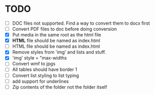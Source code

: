 # TODO

- [ ] DOC files not supported. Find a way to convert them to docx first
- [ ] Convert PDF files to doc before doing conversion
- [x] Put media in the same root as the html file
- [x] **HTML** file should be named as index.html
- [ ] HTML file should be named as index.html
- [x] Remove styles from 'img' and lists and stuff.
- [x] 'img' style = "max-widths
- [ ] Convert wmf to jpgs
- [ ] All tables should have border 1
- [ ] Convert list styling to list typing
- [ ] add support for underlines
- [ ] Zip contents of the folder not the folder itself
